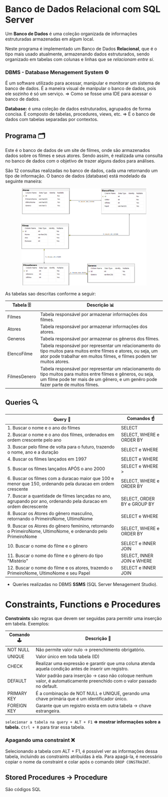 # Banco de Dados Relacional com SQL Server

Um **Banco de Dados** é uma coleção organizada de informações estruturadas armazenadas em algum local.

Neste programa é implementado um Banco de Dados **Relacional**, que é o tipo mais usado atualmente, armazenando dados estruturados, sendo organizado em tabelas com colunas e linhas que se _relacionam entre si_.

### DBMS - Database Menagement System ⚙️

É um software utilizado para acessar, manipular e monitorar um sistema de banco de dados. É a maneira visual de manipular o banco de dados, pois ele sozinho é só um serviço. ⇒ Como se fosse uma IDE para acessar o banco de dados.

**Database:** é uma coleção de dados estruturados, agrupados de forma concisa. É composto de tabelas, procedures, views, etc. ⇒ É o banco de dados com tabelas separadas por contextos.

## Programa 🗂️

Este é o banco de dados de um site de filmes, onde são armazenados dados sobre os filmes e seus atores. Sendo assim, é realizada uma consulta no banco de dados com o objetivo de trazer alguns dados para análises.

São 12 consultas realizadas no banco de dados, cada uma retornando um tipo de informação.
O banco de dados (database) está modelado da seguinte maneira:

<p align="center"><img src="images/diagrama.png" width=400></p>
As tabelas sao descritas conforme a seguir:

| Tabela 🗄️    | Descrição 📊                                                                                                                                                                                         |
| ------------ | ---------------------------------------------------------------------------------------------------------------------------------------------------------------------------------------------------- |
| Filmes       | Tabela responsável por armazenar informações dos filmes.                                                                                                                                             |
| Atores       | Tabela responsável por armazenar informações dos atores.                                                                                                                                             |
| Generos      | Tabela responsável por armazenar os gêneros dos filmes.                                                                                                                                              |
| ElencoFilme  | Tabela responsável por representar um relacionamento do tipo muitos para muitos entre filmes e atores, ou seja, um ator pode trabalhar em muitos filmes, e filmes podem ter muitos atores.           |
| FilmesGenero | Tabela responsável por representar um relacionamento do tipo muitos para muitos entre filmes e gêneros, ou seja, um filme pode ter mais de um gênero, e um genêro pode fazer parte de muitos filmes. |

## Queries 🔍

| Query 🔎                                                                                                         | Comandos ☝️                 |
| ---------------------------------------------------------------------------------------------------------------- | --------------------------- |
| 1. Buscar o nome e o ano do filmes                                                                               | SELECT                      |
| 2. Buscar o nome e o ano dos filmes, ordenados em ordem crescente pelo ano                                       | SELECT, WHERE e ORDER BY    |
| 3. Buscar pelo filme de volta para o futuro, trazendo o nome, ano e a duração                                    | SELECT e WHERE              |
| 4. Buscar os filmes lançados em 1997                                                                             | SELECT e WHERE              |
| 5. Buscar os filmes lançados APÓS o ano 2000                                                                     | SELECT e WHERE >            |
| 6. Buscar os filmes com a duracao maior que 100 e menor que 150, ordenando pela duracao em ordem crescente       | SELECT, WHERE e ORDER BY    |
| 7. Buscar a quantidade de filmes lançadas no ano, agrupando por ano, ordenando pela duracao em ordem decrescente | SELECT, ORDER BY e GROUP BY |
| 8. Buscar os Atores do gênero masculino, retornando o PrimeiroNome, UltimoNome                                   | SELECT e WHERE              |
| 9. Buscar os Atores do gênero feminino, retornando o PrimeiroNome, UltimoNome, e ordenando pelo PrimeiroNome     | SELECT, WHERE e ORDER BY    |
| 10. Buscar o nome do filme e o gênero                                                                            | SELECT e INNER JOIN         |
| 11. Buscar o nome do filme e o gênero do tipo "Mistério"                                                         | SELECT, INNER JOIN e WHERE  |
| 12. Buscar o nome do filme e os atores, trazendo o PrimeiroNome, UltimoNome e seu Papel                          | SELECT e INNER JOIN         |

- Queries realizadas no DBMS **SSMS** (SQL Server Menagement Studio).

##

# Constraints, Functions e Procedures

**Constraints** são regras que devem ser seguidas para permitir uma inserção em tabela. Exemplos:

| Comando 🕹️  | Descrição 📝                                                                                                             |
| ----------- | ------------------------------------------------------------------------------------------------------------------------ |
| NOT NULL    | Não permite valor nulo → preenchimento obrigatório.                                                                      |
| UNIQUE      | Valor único em toda tabela (ID)                                                                                          |
| CHECK       | Realizar uma expressão e garantir que uma coluna atenda aquela condição antes de inserir um registro.                    |
| DEFAULT     | Valor padrão para inserção → caso não coloque nenhum valor, é automaticamente preenchido com o valor passado no default. |
| PRIMARY KEY | É a combinação de NOT NULL e UNIQUE, gerando uma chave primária que é um identificador único.                            |
| FOREIGN KEY | Garante que um registro exista em outra tabela → chave estrangeira.                                                      |

`selecionar a tabela na query + ALT + F1` **⇒ mostrar informações sobre a tabela.** `Ctrl + R` para tirar essa tabela.

### Apagando uma constraint ❌

Selecionando a tabela com ALT + F1, é possível ver as informações dessa tabela, incluindo as constraints atribuídas à ela. Para apagá-la, é necessário copiar o nome da constraint e colar após o comando `DROP CONSTRAINT`.

## Stored Procedures → Procedure

São códigos SQL
